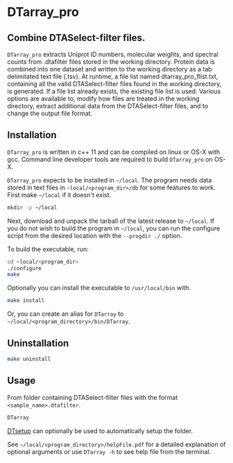 # DTarray_pro
## Combine DTASelect-filter files.
`DTarray_pro` extracts Uniprot ID numbers, molecular weights, and spectral counts from .dtafilter files  stored  in  the  working directory.  Protein  data  is  combined  into  one  dataset and written to the working directory as a tab delimitated text file (.tsv). At runtime, a file list named dtarray_pro_flist.txt, containing all the valid DTASelect-filter files  found  in  the  working directory,  is generated. If a file list already exists, the existing file list is used. Various options are available to, modify how files are treated in the working directory, extract additional data from the DTASelect-filter files, and to change the  output file format.

## Installation

`DTarray_pro` is written in c++ 11 and can be compiled on linux or OS-X with gcc.  Command line developer tools are required to build `DTarray_pro` on OS-X.  

`DTarray_pro` expects to be installed in `~/local`.  The program needs data stored in text files in `~local/<program_dir>/db` for some features to work.  First make `~/local` if it doesn't exist.  
```bash
mkdir -p ~/local
```
Next, download and unpack the tarball of the latest release to `~/local`.  If you do not wish to build the program in `~/local`, you can run the configure script from the desired location with the `--progdir ./` option. 

To build the executable, run:
```bash
cd ~local/<program_dir>
./configure
make
```
Optionally you can install the executable to `/usr/local/bin`  with.
```bash
make install
```
Or, you can create an alias for `DTarray` to `~/local/<program_directory>/bin/DTarray`.  

## Uninstallation
```bash
make uninstall
```

## Usage
From folder containing DTASelect-filter files with the format `<sample_name>.dtafilter`. 
```bash
DTarray
```
[DTsetup](https://github.com/ajmaurais/DTsetup) can optionally be used to automatically setup the folder.

See `~/local/<program_directory>/helpFile.pdf` for a detailed explanation of optional arguments or use `DTarray -h` to see help file from the terminal.  
